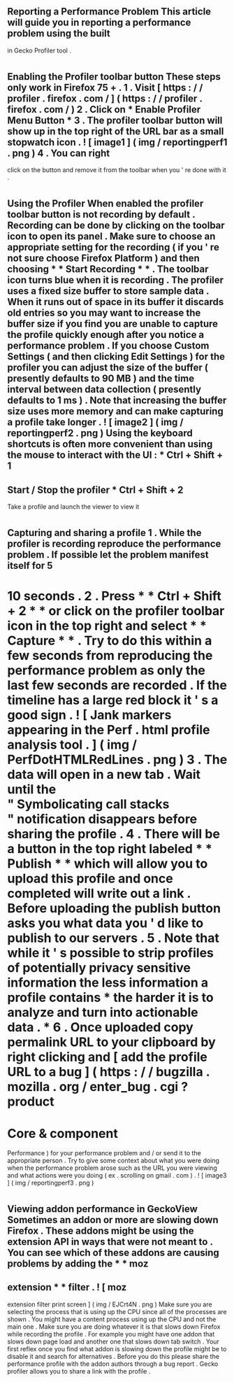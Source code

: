 #
Reporting
a
Performance
Problem
This
article
will
guide
you
in
reporting
a
performance
problem
using
the
built
-
in
Gecko
Profiler
tool
.
#
#
Enabling
the
Profiler
toolbar
button
These
steps
only
work
in
Firefox
75
+
.
1
.
Visit
[
https
:
/
/
profiler
.
firefox
.
com
/
]
(
https
:
/
/
profiler
.
firefox
.
com
/
)
2
.
Click
on
*
Enable
Profiler
Menu
Button
*
3
.
The
profiler
toolbar
button
will
show
up
in
the
top
right
of
the
URL
bar
as
a
small
stopwatch
icon
.
!
[
image1
]
(
img
/
reportingperf1
.
png
)
4
.
You
can
right
-
click
on
the
button
and
remove
it
from
the
toolbar
when
you
'
re
done
with
it
.
#
#
Using
the
Profiler
When
enabled
the
profiler
toolbar
button
is
not
recording
by
default
.
Recording
can
be
done
by
clicking
on
the
toolbar
icon
to
open
its
panel
.
Make
sure
to
choose
an
appropriate
setting
for
the
recording
(
if
you
'
re
not
sure
choose
Firefox
Platform
)
and
then
choosing
*
*
Start
Recording
*
*
.
The
toolbar
icon
turns
blue
when
it
is
recording
.
The
profiler
uses
a
fixed
size
buffer
to
store
sample
data
.
When
it
runs
out
of
space
in
its
buffer
it
discards
old
entries
so
you
may
want
to
increase
the
buffer
size
if
you
find
you
are
unable
to
capture
the
profile
quickly
enough
after
you
notice
a
performance
problem
.
If
you
choose
Custom
Settings
(
and
then
clicking
Edit
Settings
)
for
the
profiler
you
can
adjust
the
size
of
the
buffer
(
presently
defaults
to
90
MB
)
and
the
time
interval
between
data
collection
(
presently
defaults
to
1
ms
)
.
Note
that
increasing
the
buffer
size
uses
more
memory
and
can
make
capturing
a
profile
take
longer
.
!
[
image2
]
(
img
/
reportingperf2
.
png
)
Using
the
keyboard
shortcuts
is
often
more
convenient
than
using
the
mouse
to
interact
with
the
UI
:
*
Ctrl
+
Shift
+
1
-
Start
/
Stop
the
profiler
*
Ctrl
+
Shift
+
2
-
Take
a
profile
and
launch
the
viewer
to
view
it
#
#
Capturing
and
sharing
a
profile
1
.
While
the
profiler
is
recording
reproduce
the
performance
problem
.
If
possible
let
the
problem
manifest
itself
for
5
-
10
seconds
.
2
.
Press
*
*
Ctrl
+
Shift
+
2
*
*
or
click
on
the
profiler
toolbar
icon
in
the
top
right
and
select
*
*
Capture
*
*
.
Try
to
do
this
within
a
few
seconds
from
reproducing
the
performance
problem
as
only
the
last
few
seconds
are
recorded
.
If
the
timeline
has
a
large
red
block
it
'
s
a
good
sign
.
!
[
Jank
markers
appearing
in
the
Perf
.
html
profile
analysis
tool
.
]
(
img
/
PerfDotHTMLRedLines
.
png
)
3
.
The
data
will
open
in
a
new
tab
.
Wait
until
the
\
"
Symbolicating
call
stacks
\
"
notification
disappears
before
sharing
the
profile
.
4
.
There
will
be
a
button
in
the
top
right
labeled
*
*
Publish
*
*
which
will
allow
you
to
upload
this
profile
and
once
completed
will
write
out
a
link
.
Before
uploading
the
publish
button
asks
you
what
data
you
'
d
like
to
publish
to
our
servers
.
5
.
Note
that
while
it
'
s
possible
to
strip
profiles
of
potentially
privacy
sensitive
information
the
less
information
a
profile
contains
*
the
harder
it
is
to
analyze
and
turn
into
actionable
data
.
*
6
.
Once
uploaded
copy
permalink
URL
to
your
clipboard
by
right
clicking
and
[
add
the
profile
URL
to
a
bug
]
(
https
:
/
/
bugzilla
.
mozilla
.
org
/
enter_bug
.
cgi
?
product
=
Core
&
component
=
Performance
)
for
your
performance
problem
and
/
or
send
it
to
the
appropriate
person
.
Try
to
give
some
context
about
what
you
were
doing
when
the
performance
problem
arose
such
as
the
URL
you
were
viewing
and
what
actions
were
you
doing
(
ex
.
scrolling
on
gmail
.
com
)
.
!
[
image3
]
(
img
/
reportingperf3
.
png
)
#
#
Viewing
addon
performance
in
GeckoView
Sometimes
an
addon
or
more
are
slowing
down
Firefox
.
These
addons
might
be
using
the
extension
API
in
ways
that
were
not
meant
to
.
You
can
see
which
of
these
addons
are
causing
problems
by
adding
the
*
*
moz
-
extension
*
*
filter
.
!
[
moz
-
extension
filter
print
screen
]
(
img
/
EJCrt4N
.
png
)
Make
sure
you
are
selecting
the
process
that
is
using
up
the
CPU
since
all
of
the
processes
are
shown
.
You
might
have
a
content
process
using
up
the
CPU
and
not
the
main
one
.
Make
sure
you
are
doing
whatever
it
is
that
slows
down
Firefox
while
recording
the
profile
.
For
example
you
might
have
one
addon
that
slows
down
page
load
and
another
one
that
slows
down
tab
switch
.
Your
first
reflex
once
you
find
what
addon
is
slowing
down
the
profile
might
be
to
disable
it
and
search
for
alternatives
.
Before
you
do
this
please
share
the
performance
profile
with
the
addon
authors
through
a
bug
report
.
Gecko
profiler
allows
you
to
share
a
link
with
the
profile
.
